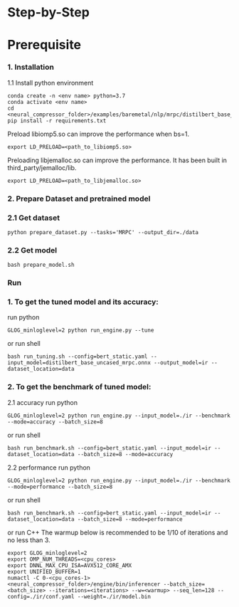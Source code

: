 # Step-by-Step

# Prerequisite

### 1. Installation
1.1 Install python environment
```shell
conda create -n <env name> python=3.7
conda activate <env name>
cd <neural_compressor_folder>/examples/baremetal/nlp/mrpc/distilbert_base_uncased
pip install -r requirements.txt
```
Preload libiomp5.so can improve the performance when bs=1.
```
export LD_PRELOAD=<path_to_libiomp5.so>
```
Preloading libjemalloc.so can improve the performance. It has been built in third_party/jemalloc/lib.
```
export LD_PRELOAD=<path_to_libjemalloc.so>
```
### 2. Prepare Dataset and pretrained model

### 2.1 Get dataset

```shell
python prepare_dataset.py --tasks='MRPC' --output_dir=./data
```

### 2.2 Get model

```shell
bash prepare_model.sh
```

### Run

### 1. To get the tuned model and its accuracy:
  run python
  ```shell
  GLOG_minloglevel=2 python run_engine.py --tune
  ```
  or run shell
  ```shell
  bash run_tuning.sh --config=bert_static.yaml --input_model=distilbert_base_uncased_mrpc.onnx --output_model=ir --dataset_location=data
  ```

### 2. To get the benchmark of tuned model:
  2.1 accuracy
  run python
  ```shell
  GLOG_minloglevel=2 python run_engine.py --input_model=./ir --benchmark --mode=accuracy --batch_size=8
  ```
  or run shell
  ```shell
  bash run_benchmark.sh --config=bert_static.yaml --input_model=ir --dataset_location=data --batch_size=8 --mode=accuracy
  ```

  2.2 performance
  run python
  ```shell
  GLOG_minloglevel=2 python run_engine.py --input_model=./ir --benchmark --mode=performance --batch_size=8
  ```
  or run shell
  ```shell
  bash run_benchmark.sh --config=bert_static.yaml --input_model=ir --dataset_location=data --batch_size=8 --mode=performance
  ```
  or run C++
  The warmup below is recommended to be 1/10 of iterations and no less than 3.
  ```
  export GLOG_minloglevel=2
  export OMP_NUM_THREADS=<cpu_cores>
  export DNNL_MAX_CPU_ISA=AVX512_CORE_AMX
  export UNIFIED_BUFFER=1
  numactl -C 0-<cpu_cores-1> <neural_compressor_folder>/engine/bin/inferencer --batch_size=<batch_size> --iterations=<iterations> --w=<warmup> --seq_len=128 --config=./ir/conf.yaml --weight=./ir/model.bin
  ```
